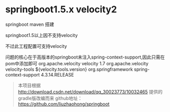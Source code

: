 # springboot1.5.x velocity2
springboot maven 搭建

springboot1.5以上因不支持velocity

不过此工程配置可支持velocity

问题的核心在于高版本的springboot未注入spring-context-support,因此只需在pom中添加即可
        <!--velocity配置-->
        		<dependency>
        			<groupId>org.apache.velocity</groupId>
        			<artifactId>velocity</artifactId>
        			<version>1.7</version>
        		</dependency>
        		<dependency>
        			<groupId>org.apache.velocity</groupId>
        			<artifactId>velocity-tools</artifactId>
        			<version>${velocity.tools.version}</version>
        		</dependency>
        		<dependency>
        			<groupId>org.springframework</groupId>
        			<artifactId>spring-context-support</artifactId>
        			<version>4.3.14.RELEASE</version>
        		</dependency>
        <!---->



>本项目根据 http://download.csdn.net/download/qq_30023773/10032465
提供的gradle版改编而来
>github地址：https://github.com/liuzhaohong/springboot
